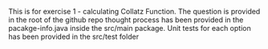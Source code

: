 
This is for exercise 1 - calculating Collatz Function.
The question is provided in the root of the github repo
thought process has been provided in the pacakge-info.java inside the src/main package.
Unit tests for each option has been provided in the src/test folder 
